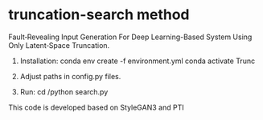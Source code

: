 # truncation-search method

Fault‑Revealing Input Generation For Deep Learning-Based System Using Only Latent‑Space Truncation.

1) Installation:
conda env create -f environment.yml
conda activate Trunc

2) Adjust paths in config.py files.

3) Run: cd <dataset>/python search.py
   

This code is developed based on StyleGAN3 and PTI
